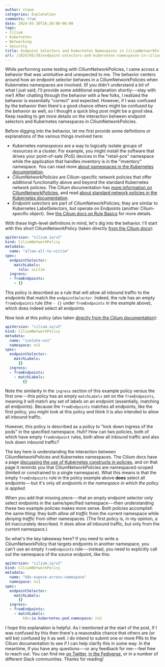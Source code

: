 ```yaml
---
author: slowe
categories: Explanation
comments: true
date: 2024-05-30T16:30:00-06:00
tags:
- Cilium
- Kubernetes
- Networking
- Security
title: Endpoint Selectors and Kubernetes Namespaces in CiliumNetworkPolicies
url: /2024/05/30/endpoint-selectors-and-kubernetes-namespaces-in-ciliumnetworkpolicies/
---
```


While performing some testing with CiliumNetworkPolicies, I came across a behavior that was unintuitive and unexpected to me. The behavior centers around how an endpoint selector behaves in a CiliumNetworkPolicies when Kubernetes namespaces are involved. (If you didn't understand a bit of what I just said,  I'll provide some additional explanation shortly---stay with me!) After chatting through the behavior with a few folks, I realized the behavior is essentially "correct" and expected. However, if I was confused by the behavior then there's a good chance others might be confused by the behavior as well, so I thought a quick blog post might be a good idea. Keep reading to get more details on the interaction between endpoint selectors and Kubernetes namespaces in CiliumNetworkPolicies.<!--more-->

Before digging into the behavior, let me first provide some definitions or explanations of the various things involved here:

* Kubernetes _namespaces_ are a way to logically isolate groups of resources in a cluster. For example, you might install the software that drives your point-of-sale (PoS) devices in the "retail-pos" namespace while the application that handles inventory is in the "inventory" namespace. You can read more [about namespaces in the Kubernetes documentation][link-1].
* _CiliumNetworkPolicies_ are Cilium-specific network policies that offer additional functionality above and beyond the standard Kubernetes network policies. The Cilium documentation has [more information on CiliumNetworkPolicies][link-3], and read [about standard network policies in the Kubernetes documentation][link-2].
* _Endpoint selectors_ are part of CiliumNetworkPolicies; they are similar to Kubernetes LabelSelectors, but operate on Endpoints (another Cilium-specific object). See [the Cilium docs on Rule Basics][link-4] for more details.

With these high-level definitions in mind, let's dig into the behavior. I'll start with this short CiliumNetworkPolicy (taken directly [from the Cilium docs][link-5]):

```yaml
apiVersion: "cilium.io/v2"
kind: CiliumNetworkPolicy
metadata:
  name: "allow-all-to-victim"
spec:
  endpointSelector:
    matchLabels:
      role: victim
  ingress:
  - fromEndpoints:
    - {}
```

This policy is described as a rule that will allow all inbound traffic to the endpoints that match the `endpointSelector`. Indeed, the rule has an empty `fromEndpoints` rule (the `- {}` under `fromEndpoints` in the example above), which does indeed select all endpoints.

Now look at this policy (also taken [directly from the Cilium documentation][link-7]):

```yaml
apiVersion: "cilium.io/v2"
kind: CiliumNetworkPolicy
metadata:
  name: "isolate-ns1"
  namespace: ns1
spec:
  endpointSelector:
    matchLabels:
      {}
  ingress:
  - fromEndpoints:
    - matchLabels:
        {}
```

Note the similarity in the `ingress` section of this example policy versus the first one---this policy has an empty `matchLabels` set on the `fromEndpoints`, meaning it will match any set of labels on an endpoint (essentially, matching all endpoints). Because the `fromEndpoints` matches all endpoints, like the first policy, you might look at this policy and think it is also intended to allow all inbound traffic.

However, this policy is described as a policy to "lock down ingress of the pods" in the specified namespace. Huh? How can two policies, both of which have empty `fromEndpoint` rules, both allow all inbound traffic and also lock down inbound traffic?

The key here is understanding the interaction between CiliumNetworkPolicies and Kubernetes namespaces. The Cilium docs have a page [discussing the use of Kubernetes constructs in policies][link-6], and on that page it reminds you that CiliumNetworkPolicies are namespaced-scoped (limited or constrained to a single namespace). What this means is that the empty `fromEndpoints` rule in the policy example above **does** select all endpoints---but it's only _all endpoints in the namespace in which the policy is applied._

When you add that missing piece---that an empty endpoint selector only select endpoints in the same/specified namespace---then understanding these two example policies makes more sense. Both policies accomplish the same thing: they both _allow all traffic_ from the current namespace while _denying traffic_ from other namespaces. (The first policy is, in my opinion, a bit inaccurately described. It does allow all inbound traffic, but only from the current namespace.)

So what's the key takeaway here? If you need to write a CiliumNetworkPolicy that targets endpoints in another namespace, you can't use an empty `fromEndpoints` rule---instead, you need to explicitly call out the namespace of the source endpoint, like this:

```yaml
apiVersion: "cilium.io/v2"
kind: CiliumNetworkPolicy
metadata:
  name: "k8s-expose-across-namespace"
  namespace: ns1
spec:
  endpointSelector:
    matchLabels:
      {}
  ingress:
  - fromEndpoints:
    - matchLabels:
        k8s:io.kubernetes.pod.namespace: ns2
```

I hope this explanation is helpful. As I mentioned at the start of the post, if I was confused by this then there's a reasonable chance that others are (or will be) confused by it as well. I do intend to submit one or more PRs to the Cilium documentation to see if I can help clarify this in some way. In the meantime, if you have any questions---or any feedback for me---feel free to reach out. You can find me [on Twitter][link-8], [in the Fediverse][link-9], or in a number of different Slack communities. Thanks for reading!

[link-1]: https://kubernetes.io/docs/concepts/overview/working-with-objects/namespaces/
[link-2]: https://kubernetes.io/docs/concepts/services-networking/network-policies/
[link-3]: https://docs.cilium.io/en/v1.15/network/kubernetes/policy/#ciliumnetworkpolicy
[link-4]: https://docs.cilium.io/en/v1.15/security/policy/intro/#rule-basics
[link-5]: https://docs.cilium.io/en/v1.15/security/policy/language/#ingress-allow-all-endpoints
[link-6]: https://docs.cilium.io/en/stable/security/policy/kubernetes/
[link-7]: https://docs.cilium.io/en/stable/security/policy/kubernetes/#example-enforce-namespace-boundaries
[link-8]: https://twitter.com/scott_lowe
[link-9]: https://fosstodon.org/@scottslowe
